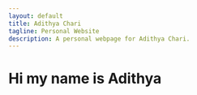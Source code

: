 ```yaml
---
layout: default
title: Adithya Chari
tagline: Personal Website
description: A personal webpage for Adithya Chari.
---
```


# Hi my name is Adithya
